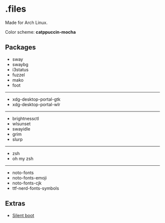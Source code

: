 # .files

Made for Arch Linux.

Color scheme: **catppuccin-mocha**

## Packages
* sway
* swaybg
* i3status
* fuzzel
* mako
* foot
---
* xdg-desktop-portal-gtk
* xdg-desktop-portal-wlr
---
* brightnessctl
* wlsunset
* swayidle
* grim
* slurp
---
* zsh
* oh my zsh
---
* noto-fonts
* noto-fonts-emoji
* noto-fonts-cjk
* ttf-nerd-fonts-symbols

## Extras
* [Silent boot](https://wiki.archlinux.org/title/silent_boot)
